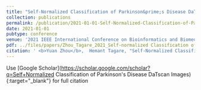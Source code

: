 ```yaml
---
title: "Self-Normalized Classification of Parkinson&prime;s Disease DaTscan Images"
collection: publications
permalink: /publication/2021-01-01-Self-Normalized-Classification-of-Parkinsons-Disease-DaTscan-Images
date: 2021-01-01
pubtype: conference
venue: '2021 IEEE International Conference on Bioinformatics and Biomedicine (BIBM)'
pdf: ../files/papers/Zhou_Tagare_2021_Self-normalized Classification of Parkinson's Disease DaTscan Images.pdf
citation: ' <b>Yuan Zhou</b>,  Hemant Tagare, "Self-Normalized Classification of Parkinson&prime;s Disease DaTscan Images." <i>2021 IEEE International Conference on Bioinformatics and Biomedicine (BIBM)</i>, 2021.'
---
```

Use [Google Scholar](https://scholar.google.com/scholar?q=Self+Normalized Classification of Parkinson&#x27;s Disease DaTscan Images){:target="_blank"} for full citation